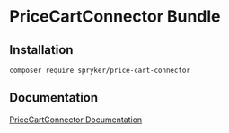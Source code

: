# PriceCartConnector Bundle

## Installation

```
composer require spryker/price-cart-connector
```

## Documentation

[PriceCartConnector Documentation](https://spryker.github.io/price-cart-connector/index.html)

